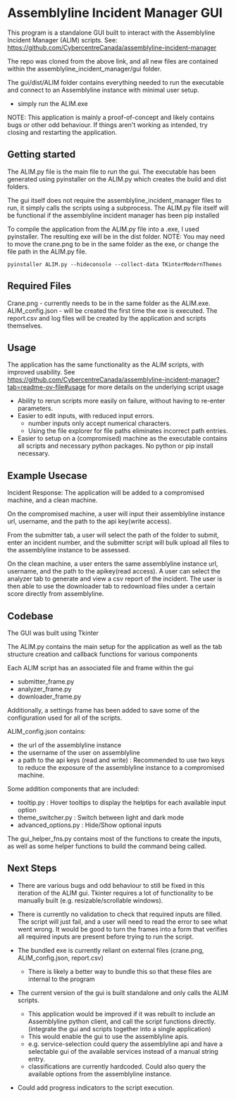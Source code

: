 # Assemblyline Incident Manager GUI
This program is a standalone GUI built to interact with the Assemblyline Incident Manager (ALIM) scripts. 
See: https://github.com/CybercentreCanada/assemblyline-incident-manager 

The repo was cloned from the above link, and all new files are contained within the assemblyline_incident_manager/gui folder. 

The gui/dist/ALIM folder contains everything needed to run the executable and connect to an Assemblyline instance with minimal user setup.
- simply run the ALIM.exe

NOTE: This application is mainly a proof-of-concept and likely contains bugs or other odd behaviour. If things aren't working as intended, try closing and restarting the application.

## Getting started
The ALIM.py file is the main file to run the gui. The executable has been generated using pyinstaller on the ALIM.py which creates the build and dist folders. 

The gui itself does not require the assemblyline_incident_manager files to run, it simply calls the scripts using a subprocess. 
The ALIM.py file itself will be functional if the assemblyline incident manager has been pip installed 

To compile the application from the ALIM.py file into a .exe, I used pyinstaller. The resulting exe will be in the dist folder. 
NOTE: You may need to move the crane.png to be in the same folder as the exe, or change the file path in the ALIM.py file.
```
pyinstaller ALIM.py --hideconsole --collect-data TKinterModernThemes
```

## Required Files
Crane.png - currently needs to be in the same folder as the ALIM.exe.
ALIM_config.json - will be created the first time the exe is executed. 
The report.csv and log files will be created by the application and scripts themselves.

## Usage
The application has the same functionality as the ALIM scripts, with improved usability.
See https://github.com/CybercentreCanada/assemblyline-incident-manager?tab=readme-ov-file#usage for more details on the underlying script usage 

- Ability to rerun scripts more easily on failure, without having to re-enter parameters.
- Easier to edit inputs, with reduced input errors.
  - number inputs only accept numerical characters.
  - Using the file explorer for file paths eliminates incorrect path entries.
- Easier to setup on a (compromised) machine as the executable contains all scripts and necessary python packages. No python or pip install necessary.  

## Example Usecase
Incident Response:
The application will be added to a compromised machine, and a clean machine.

On the compromised machine, a user will input their assemblyline instance url, username, and the path to the api key(write access). 

From the submitter tab, a user will select the path of the folder to submit, enter an incident number, and the submitter script will bulk upload all files to the assemblyline instance to be assessed. 

On the clean machine, a user enters the same assemblyline instance url, username, and the path to the apikey(read access). A user can select the analyzer tab to generate and view a csv report of the incident. The user is then able to use the downloader tab to redownload files under a certain score directly from assemblyline. 

## Codebase 
The GUI was built using Tkinter

The ALIM.py contains the main setup for the application as well as the tab structure creation and callback functions for various components

Each ALIM script has an associated file and frame within the gui 
- submitter_frame.py
- analyzer_frame.py
- downloader_frame.py

Additionally, a settings frame has been added to save some of the configuration used for all of the scripts. 

ALIM_config.json contains:
- the url of the assemblyline instance
- the username of the user on assemblyline 
- a path to the api keys (read and write) : Recommended to use two keys to reduce the exposure of the assemblyline instance to a compromised machine.

Some addition components that are included:
- tooltip.py : Hover tooltips to display the helptips for each available input option
- theme_switcher.py : Switch between light and dark mode
- advanced_options.py : Hide/Show optional inputs 

The gui_helper_fns.py contains most of the functions to create the inputs, as well as some helper functions to build the command being called. 

## Next Steps
- There are various bugs and odd behaviour to still be fixed in this iteration of the ALIM gui. Tkinter requires a lot of functionality to be manually built (e.g. resizable/scrollable windows).

- There is currently no validation to check that required inputs are filled. The script will just fail, and a user will need to read the error to see what went wrong. It would be good to turn the frames into a form that verifies all required inputs are present before trying to run the script.

- The bundled exe is currently reliant on external files (crane.png, ALIM_config.json, report.csv)
    - There is likely a better way to bundle this so that these files are internal to the program

- The current version of the gui is built standalone and only calls the ALIM scripts. 
    - This application would be improved if it was rebuilt to include an Assemblyline python client, and call the script functions directly. (integrate the gui and scripts together into a single application)
    - This would enable the gui to use the assemblyline apis.
    - e.g. service-selection could query the assemblyline api and have a selectable gui of the available services instead of a manual string entry. 
    - classifications are currently hardcoded. Could also query the available options from the assemblyline instance. 
- Could add progress indicators to the script execution.

